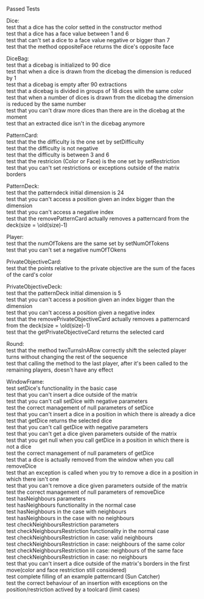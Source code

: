 Passed Tests

Dice:   
test that a dice has the color setted in the constructor method  
test that a dice has a face value between 1 and 6  
test that can't set a dice to a face value negative or bigger than 7  
test that the method oppositeFace returns the dice's opposite face  

DiceBag:  
test that a dicebag is initialized to 90 dice  
test that when a dice is drawn from the dicebag the dimension is reduced by 1  
test that a dicebag is empty after 90 extractions  
test that a dicebag is divided in groups of 18 dices with the same color  
test that when a number of dices is drawn from the dicebag the dimension is reduced by the same number  
test that you can't draw more dices than there are in the dicebag at the moment  
test that an extracted dice isn't in the dicebag anymore  

PatternCard:  
test that the the difficulty is the one set by setDifficulty  
test that the difficulty is not negative  
test that the difficulty is between 3 and 6  
test that the restricion (Color or Face) is the one set by setRestriction  
test that you can't set restrictions or exceptions outside of the matrix borders  

PatternDeck:  
test that the patterndeck initial dimension is 24  
test that you can't access a position given an index bigger than the dimension  
test that you can't access a negative index  
test that the removePatternCard actually removes a patterncard from the deck(size = \old(size)-1)  

Player:  
test that the numOfTokens are the same set by setNumOfTokens  
test that you can't set a negative numOfTOkens  

PrivateObjectiveCard:  
test that the points relative to the private objective are the sum of the faces of the card's color  

PrivateObjectiveDeck:  
test that the patternDeck initial dimension is 5  
test that you can't access a position given an index bigger than the dimension  
test that you can't access a position given a negative index  
test that the removePrivateObjectiveCard actually removes a patterncard from the deck(size = \old(size)-1)  
test that the getPrivateObjectiveCard returns the selected card  

Round:  
test that the method twoTurnsInARow correctly shift the selected player turns without changing the rest of the sequence  
test that calling the method to the last player, after it's been called to the remaining players, doesn't have any effect  

WindowFrame:  
test setDice's functionality in the basic case  
test that you can't insert a dice outside of the matrix  
test that you can't call setDice with negative parameters  
test the correct management of null parameters of setDice  
test that you can't insert a dice in a position in which there is already a dice  
test that getDice returns the selected dice  
test that you can't call getDice with negative parameters  
test that you can't get a dice given parameters outside of the matrix  
test that you get null when you call getDice in a position in which there is not a dice   
test the correct management of null parameters of getDice  
test that a dice is actually removed from the window when you call removeDice  
test that an exception is called when you try to remove a dice in a position in which there isn't one  
test that you can't remove a dice given parameters outside of the matrix  
test the correct management of null parameters of removeDice  
test hasNeighbours parameters  
test hasNeighbours functionality in the normal case  
test hasNeighbours in the case with neighbours  
test hasNeighbours in the case with no neighbours  
test checkNeighboursRestriction parameters  
test checkNeighboursRestriction functionality in the normal case  
test checkNeighboursRestriction in case: valid neighbours  
test checkNeighboursRestriction in case: neighbours of the same color  
test checkNeighboursRestriction in case: neighbours of the same face  
test checkNeighboursRestriction in case: no neighbours  
test that you can't insert a dice outside of the matrix's borders in the first move(color and face restriction still considered)  
test complete filling of an example patterncard (Sun Catcher)  
test the correct behaviour of an insertion with exceptions on the position/restriction actived by a toolcard (limit cases)  





   

